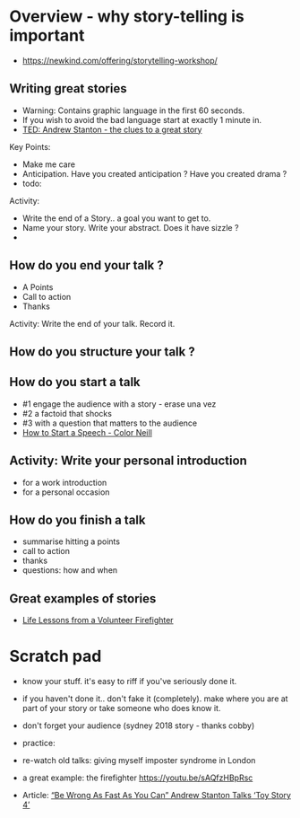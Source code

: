 # Overview - why story-telling is important
- https://newkind.com/offering/storytelling-workshop/


## Writing great stories
- Warning: Contains graphic language in the first 60 seconds.
- If you wish to avoid the bad language start at exactly 1 minute in.
- [TED: Andrew Stanton - the clues to a great story](https://www.ted.com/talks/andrew_stanton_the_clues_to_a_great_story)

Key Points: 
- Make me care
- Anticipation. Have you created anticipation ? Have you created drama ? 
- todo: 

Activity: 
- Write the end of a Story.. a goal you want to get to.
- Name your story. Write your abstract. Does it have sizzle ? 
- <incomplete>

## How do you end your talk ? 
- A Points
- Call to action
- Thanks

Activity: Write the end of your talk. Record it.

## How do you structure your talk ? 
<todo> 

## How do you start a talk
- #1 engage the audience with a story - erase una vez
- #2 a factoid that shocks
- #3 with a question that matters to the audience 
- [How to Start a Speech - Color Neill](https://www.youtube.com/watch?v=w82a1FT5o88)

## Activity: Write your personal introduction
- for a work introduction
- for a personal occasion

## How do you finish a talk
- summarise hitting a points
- call to action
- thanks
- questions: how and when

## Great examples of stories
- [Life Lessons from a Volunteer Firefighter](https://www.ted.com/talks/mark_bezos_a_life_lesson_from_a_volunteer_firefighter)



# Scratch pad
- know your stuff. it's easy to riff if you've seriously done it.
- if you haven't done it.. don't fake it (completely). make where you are at part of your story or take someone who does know it.
- don't forget your audience (sydney 2018 story - thanks cobby)
- practice: 
- re-watch old talks: giving myself imposter syndrome in London

- a great example: the firefighter https://youtu.be/sAQfzHBpRsc



- Article: [“Be Wrong As Fast As You Can” Andrew Stanton Talks ‘Toy Story 4’](https://creativescreenwriting.com/be-wrong-as-fast-as-you-can-andrew-stanton-talks-toy-story-4/)

